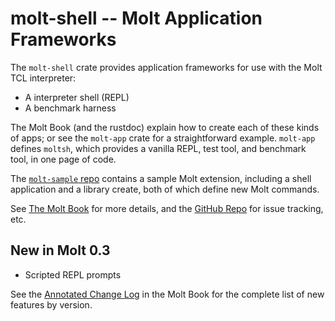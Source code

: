 # molt-shell -- Molt Application Frameworks

The `molt-shell` crate provides application frameworks for use with the Molt TCL interpreter:

*   A interpreter shell (REPL)
*   A benchmark harness

The Molt Book (and the rustdoc) explain how to create each of these kinds of apps; or see
the `molt-app` crate for a straightforward example.  `molt-app` defines `moltsh`, which
provides a vanilla REPL, test tool, and benchmark tool, in one page of code.

The [`molt-sample` repo](http://github.com/wduquette/molt-sample) contains a sample Molt
extension, including a shell application and a library create, both of which define new
Molt commands.

See [The Molt Book](https://wduquette.github.io/molt) for more details, and
the [GitHub Repo](https://github.com/wduquette/molt) for issue tracking, etc.

## New in Molt 0.3

* Scripted REPL prompts

See the
[Annotated Change Log](https://wduquette.github.io/molt/changes.md) in the Molt Book for
the complete list of new features by version.
